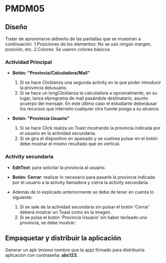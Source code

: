 # PMDM05

## Diseño

Tratar de aproximarse aldiseño de las pantallas que se muestran a continuación.
1.Posiciones de los elementos: 
  No se usó ningún margen, posición, etc. 
2.Colores: 
  Se usaron colores básicos.
  
### Actividad Principal
  
- **Botón: "Provincia/Calculadora/Mail"**

  1. Si se hace Clicklanza una segunda activity en la que poder introducir la provincia delusuario.
  2. Si se hace un longClicklanza la calculadora u opcionalmente, en su lugar, lanza elprograma de mail pasándole destinatario, asunto ycuerpo del mensaje. En este último caso el estudiante deberáusar los recursos que interneto cualquier otra fuente ponga a su alcance.

- **Botón: "Provincia Usuario"**

  1. Si se hace Click  realiza  un  Toast mostrando  la provincia  indicada  por  el usuario en  la  actividad secundaria.
  2. Si se gira el dispositivo en apaisado y se vuelvea pulsar en el botón debe mostrar el mismo resultado que en vertical.

### Activity secundaria

- **EditText**: para solicitar la provincia al usuario.

- **Botón: Cerrar**:  realizar  lo  necesario  para  pasarle  la  provincia  indicada  por  el  usuario  a  la  activity llamadora y cierra la activity secundaria.

- Además de lo explicado anteriormente se debe de tener en cuenta lo siguiente:

  1. Sí se sale de la actividad secundaria sin pulsar el botón ‘Cerrar’ deberá mostrar un Toast como en la imagen.
  2. Sí se pulsa el botón ‘Provincia Usuario’ sin haber tecleado una provincia, se debe mostrar:

## Empaquetar y distribuir la aplicación

Generar un apk (mismo nombre que la app) firmado para distribuirla aplicación con contraseña: **abc123.**
